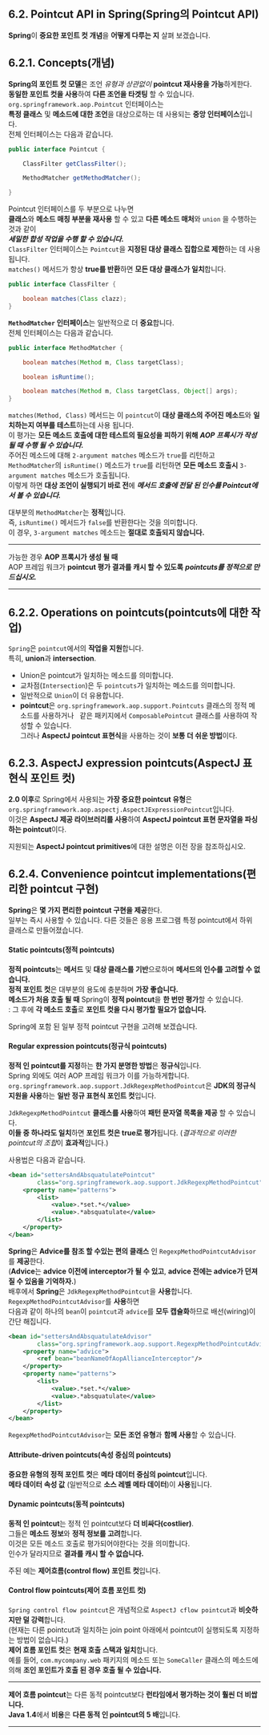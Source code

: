## 6.2. Pointcut API in Spring(Spring의 Pointcut API)

**Spring**이 **중요한 포인트 컷 개념**을 **어떻게 다루는 지** 살펴 보겠습니다.  

## 6.2.1. Concepts(개념)

**Spring의 포인트 컷 모델**은 조언 *유형과 상관없이* **pointcut 재사용을 가능**하게한다.  
**동일한 포인트 컷을 사용**하여 **다른 조언을 타겟팅** 할 수 있습니다.  
`org.springframework.aop.Pointcut` 인터페이스는  
**특정 클래스** 및 **메소드에 대한 조언**을 대상으로하는 데 사용되는 **중앙 인터페이스**입니다.  
전체 인터페이스는 다음과 같습니다.  
~~~java
public interface Pointcut {

    ClassFilter getClassFilter();

    MethodMatcher getMethodMatcher();

}
~~~
Pointcut 인터페이스를 두 부분으로 나누면  
**클래스**와 **메소드 매칭 부분을 재사용** 할 수 있고 **다른 메소드 매처**와 `union` 을 수행하는 것과 같이  
***세밀한 합성 작업을 수행 할 수 있습니다.***  
`ClassFilter` 인터페이스는 `Pointcut`을 **지정된 대상 클래스 집합으로 제한**하는 데 사용됩니다.  
`matches()` 메서드가 항상 **true를 반환**하면 **모든 대상 클래스가 일치**합니다.  
~~~java
public interface ClassFilter {

    boolean matches(Class clazz);
}
~~~

**`MethodMatcher` 인터페이스**는 일반적으로 더 **중요**합니다.  
전체 인터페이스는 다음과 같습니다.  
~~~java
public interface MethodMatcher {

    boolean matches(Method m, Class targetClass);

    boolean isRuntime();

    boolean matches(Method m, Class targetClass, Object[] args);
}
~~~
`matches(Method, Class)` 메서드는 이 `pointcut`이 **대상 클래스의 주어진 메소드**와 **일치하는지 여부를 테스트**하는데 사용 됩니다.  
이 평가는 **모든 메소드 호출에 대한 테스트의 필요성을 피하기 위해** ***AOP 프록시가 작성 될 때 수행 될 수 있습니다.***  
주어진 메소드에 대해 `2-argument matches` 메소드가 `true`를 리턴하고  
`MethodMatcher`의 `isRuntime()` 메소드가 `true`를 리턴하면 **모든 메소드 호출시** `3-argument matches` 메소드가 호출됩니다.  
이렇게 하면 **대상 조언이 실행되기 바로 전**에 ***메서드 호출에 전달 된 인수를 Pointcut에서 볼 수 있습니다.***  

대부분의 `MethodMatcher`는 **정적**입니다.  
즉, `isRuntime()` 메서드가 `false`를 반환한다는 것을 의미합니다.  
이 경우, `3-argument matches` 메소드는 **절대로 호출되지 않습니다.**  

---
가능한 경우 **AOP 프록시가 생성 될 때**  
AOP 프레임 워크가 **pointcut 평가 결과를 캐시 할 수 있도록** ***pointcuts를 정적으로 만드십시오.***

---

## 6.2.2. Operations on pointcuts(pointcuts에 대한 작업)
`Spring`은 `pointcut`에서의 **작업을 지원**합니다.  
특히, **union**과 **intersection**.  

- Union은 pointcut가 일치하는 메소드를 의미합니다.  
- 교차점(`Intersection`)은 두 `pointcuts`가 일치하는 메소드를 의미합니다.  
- 일반적으로 `Union`이 더 유용합니다.  
- **pointcut**은 `org.springframework.aop.support.Pointcuts` 클래스의 정적 메소드를 사용하거나  
같은 패키지에서 `ComposablePointcut` 클래스를 사용하여 작성할 수 있습니다.  
그러나 **AspectJ pointcut 표현식**을 사용하는 것이 **보통 더 쉬운 방법**이다.  

## 6.2.3. AspectJ expression pointcuts(AspectJ 표현식 포인트 컷)
**2.0 이후**로 Spring에서 사용되는 **가장 중요한 pointcut 유형**은 `org.springframework.aop.aspectj.AspectJExpressionPointcut`입니다.  
이것은 **AspectJ 제공 라이브러리를 사용**하여 **AspectJ pointcut 표현 문자열을 파싱하는 pointcut**이다.  

지원되는 **AspectJ pointcut primitives**에 대한 설명은 이전 장을 참조하십시오.  

## 6.2.4. Convenience pointcut implementations(편리한 pointcut 구현)
**Spring**은 **몇 가지 편리한 pointcut 구현을 제공**한다.  
일부는 즉시 사용할 수 있습니다. 다른 것들은 응용 프로그램 특정 pointcut에서 하위 클래스로 만들어졌습니다.  

#### Static pointcuts(정적 pointcuts)
**정적 pointcuts**는 **메서드** 및 **대상 클래스를 기반**으로하며 **메서드의 인수를 고려할 수 없습니다.**  
**정적 포인트 컷**은 대부분의 용도에 충분하며 **가장 좋습니다.**  
**메소드가 처음 호출 될 때** Spring이 **정적 pointcut**을 **한 번만 평가**할 수 있습니다.  
: 그 후에 **각 메소드 호출**로 **포인트 컷을 다시 평가할 필요가 없습니다.**  

Spring에 포함 된 일부 정적 pointcut 구현을 고려해 보겠습니다.  

#### Regular expression pointcuts(정규식 pointcuts)  
**정적 인 pointcut를 지정**하는 **한 가지 분명한 방법**은 **정규식**입니다.  
Spring 외에도 여러 AOP 프레임 워크가 이를 가능하게합니다.  
`org.springframework.aop.support.JdkRegexpMethodPointcut`은 **JDK의 정규식 지원을 사용**하는 **일반 정규 표현식 포인트 컷**입니다.  

`JdkRegexpMethodPointcut` **클래스를 사용**하여 **패턴 문자열 목록을 제공** 할 수 있습니다.  
**이들 중 하나라도 일치**하면 **포인트 컷은 true로 평가**됩니다. (*결과적으로 이러한 pointcut의 조합*이 **효과적**입니다.)  

사용법은 다음과 같습니다.  
~~~xml
<bean id="settersAndAbsquatulatePointcut"
        class="org.springframework.aop.support.JdkRegexpMethodPointcut">
    <property name="patterns">
        <list>
            <value>.*set.*</value>
            <value>.*absquatulate</value>
        </list>
    </property>
</bean>
~~~

**Spring**은 **Advice를 참조 할 수있는 편의 클래스** 인 `RegexpMethodPointcutAdvisor`를 **제공**한다.  
(**Advice**는 **advice 이전에 interceptor가 될 수 있고**, **advice 전에는 advice가 던져 질 수 있음을 기억하자.**)  
배후에서 **Spring**은 `JdkRegexpMethodPointcut`을 **사용**합니다.  
`RegexpMethodPointcutAdvisor`를 **사용**하면  
다음과 같이 하나의 `bean`이 `pointcut`과 `advice`를 **모두 캡슐화**하므로 배선(wiring)이 간단 해집니다.  

~~~xml
<bean id="settersAndAbsquatulateAdvisor"
        class="org.springframework.aop.support.RegexpMethodPointcutAdvisor">
    <property name="advice">
        <ref bean="beanNameOfAopAllianceInterceptor"/>
    </property>
    <property name="patterns">
        <list>
            <value>.*set.*</value>
            <value>.*absquatulate</value>
        </list>
    </property>
</bean>
~~~

`RegexpMethodPointcutAdvisor`는 **모든 조언 유형**과 **함께 사용**할 수 있습니다.  

#### Attribute-driven pointcuts(속성 중심의 pointcuts)
**중요한 유형의 정적 포인트 컷**은 **메타 데이터 중심의 pointcut**입니다.  
**메타 데이터 속성 값** (일반적으로 **소스 레벨 메타 데이터**)이 **사용**됩니다.  

#### Dynamic pointcuts(동적 pointcuts)
**동적 인 pointcut**는 정적 인 pointcut보다 **더 비싸다(costlier)**.  
그들은 **메소드 정보**와 **정적 정보를 고려**합니다.  
이것은 모든 메소드 호출로 평가되어야한다는 것을 의미합니다.  
인수가 달라지므로 **결과를 캐시 할 수 없습니다.**  

주된 예는 **제어흐름(control flow) 포인트 컷**입니다.  

#### Control flow pointcuts(제어 흐름 포인트 컷)
`Spring control flow pointcut`은 개념적으로 `AspectJ cflow pointcut`과 **비슷하지만 덜 강력**합니다.  
(현재는 다른 pointcut과 일치하는 join point 아래에서 pointcut이 실행되도록 지정하는 방법이 없습니다.)  
**제어 흐름 포인트 컷**은 **현재 호출 스택과 일치**합니다.  
예를 들어, `com.mycompany.web` 패키지의 메소드 또는 `SomeCaller` 클래스의 메소드에 의해 **조인 포인트가 호출 된 경우 호출 될 수 있습니다.**  

---
**제어 흐름 pointcut**는 다른 동적 pointcut보다 **런타임에서 평가하는 것이 훨씬 더 비쌉니다.**  
**Java 1.4**에서 **비용**은 **다른 동적 인 pointcut의 5 배**입니다.

---























